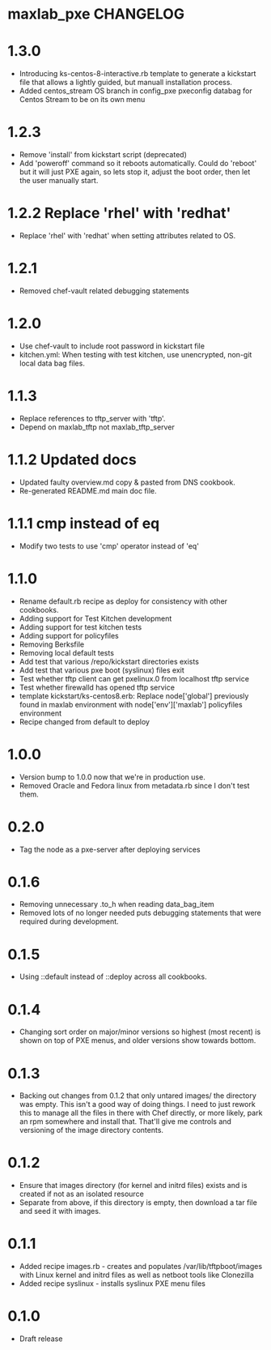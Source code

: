 # maxlab_pxe CHANGELOG

# 1.3.0

* Introducing ks-centos-8-interactive.rb template to generate a kickstart file that allows a lightly guided, but manuall installation process.
* Added centos_stream OS branch in config_pxe pxeconfig databag for Centos Stream to be on its own menu

# 1.2.3

* Remove 'install' from kickstart script (deprecated)
* Add 'poweroff' command so it reboots automatically.  Could do 'reboot' but it will just PXE again, so lets stop it, adjust the boot order, then let the user manually start.

# 1.2.2 Replace 'rhel' with 'redhat'

* Replace 'rhel' with 'redhat' when setting attributes related to OS.

# 1.2.1

* Removed chef-vault related debugging statements

# 1.2.0

* Use chef-vault to include root password in kickstart file
* kitchen.yml: When testing with test kitchen, use unencrypted, non-git local data bag files.

# 1.1.3

* Replace references to tftp_server with 'tftp'.
* Depend on maxlab_tftp not maxlab_tftp_server

# 1.1.2 Updated docs

* Updated faulty overview.md copy & pasted from DNS cookbook.
* Re-generated README.md main doc file.

# 1.1.1 cmp instead of eq

* Modify two tests to use 'cmp' operator instead of 'eq'

# 1.1.0

* Rename default.rb recipe as deploy for consistency with other cookbooks.
* Adding support for Test Kitchen development
* Adding support for test kitchen tests
* Adding support for policyfiles
* Removing Berksfile
* Removing local default tests
* Add test that various /repo/kickstart directories exists
* Add test that various pxe boot (syslinux) files exit
* Test whether tftp client can get pxelinux.0 from localhost tftp service
* Test whether firewalld has opened tftp service
* template kickstart/ks-centos8.erb: Replace node['global'] previously found in maxlab environment with node['env']['maxlab'] policyfiles environment
* Recipe changed from default to deploy


# 1.0.0

* Version bump to 1.0.0 now that we're in production use.
* Removed Oracle and Fedora linux from metadata.rb since I don't test them.

# 0.2.0

* Tag the node as a pxe-server after deploying services

# 0.1.6

* Removing unnecessary .to_h when reading data_bag_item
* Removed lots of no longer needed puts debugging statements that were required during development.

# 0.1.5

* Using ::default instead of ::deploy across all cookbooks.

# 0.1.4

* Changing sort order on major/minor versions so highest (most recent) is shown on top of PXE menus, and older versions show towards bottom.

# 0.1.3

* Backing out changes from 0.1.2 that only untared images/ the directory was empty. This isn't a good way of doing things. I need to just rework this to manage all the files in there with Chef directly, or more likely, park an rpm somewhere and install that.  That'll give me controls and versioning of the image directory contents.

# 0.1.2

* Ensure that images directory (for kernel and initrd files) exists and is created if not as an isolated resource
* Separate from above, if this directory is empty, then download a tar file and seed it with images.

# 0.1.1

* Added recipe images.rb - creates and populates /var/lib/tftpboot/images with Linux kernel and initrd files as well as netboot tools like Clonezilla
* Added recipe syslinux - installs syslinux PXE menu files

# 0.1.0

* Draft release

